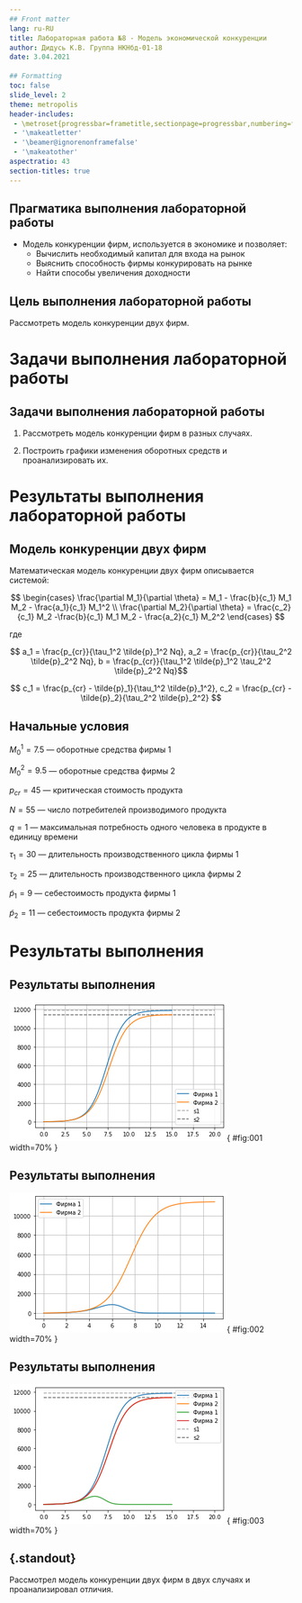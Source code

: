 ```yaml
---
## Front matter
lang: ru-RU
title: Лабораторная работа №8 - Модель экономической конкуренции
author: Дидусь К.В.	Группа НКНбд-01-18
date: 3.04.2021

## Formatting
toc: false
slide_level: 2
theme: metropolis
header-includes: 
 - \metroset{progressbar=frametitle,sectionpage=progressbar,numbering=fraction}
 - '\makeatletter'
 - '\beamer@ignorenonframefalse'
 - '\makeatother'
aspectratio: 43
section-titles: true
---
```


## Прагматика выполнения лабораторной работы

- Модель конкуренции фирм, используется в экономике и позволяет:
	- Вычислить необходимый капитал для входа на рынок
	- Выяснить способность фирмы конкурировать на рынке
	- Найти способы увеличения доходности

## Цель выполнения лабораторной работы

Рассмотреть модель конкуренции двух фирм.

# Задачи выполнения лабораторной работы

## Задачи выполнения лабораторной работы

1. Рассмотреть модель конкуренции фирм в разных случаях.

2. Построить графики изменения оборотных средств и проанализировать их.

# Результаты выполнения лабораторной работы

## Модель конкуренции двух фирм

Математическая модель конкуренции двух фирм описывается системой:

$$ \begin{cases} \frac{\partial M_1}{\partial \theta} = M_1 - \frac{b}{c_1} M_1 M_2 - \frac{a_1}{c_1} M_1^2 \\ \frac{\partial M_2}{\partial \theta} = \frac{c_2}{c_1} M_2 -\frac{b}{c_1} M_1 M_2 - \frac{a_2}{c_1} M_2^2 \end{cases} $$

где

$$ a_1 = \frac{p_{cr}}{\tau_1^2 \tilde{p}_1^2 Nq}, a_2 = \frac{p_{cr}}{\tau_2^2 \tilde{p}_2^2 Nq}, b = \frac{p_{cr}}{\tau_1^2 \tilde{p}_1^2 \tau_2^2 \tilde{p}_2^2 Nq}$$

$$ c_1 = \frac{p_{cr} - \tilde{p}_1}{\tau_1^2 \tilde{p}_1^2}, c_2 = \frac{p_{cr} - \tilde{p}_2}{\tau_2^2 \tilde{p}_2^2} $$

## Начальные условия

$M_0^1 = 7.5$ — оборотные средства фирмы 1

$M_0^2 = 9.5$ — оборотные средства фирмы 2

$p_{cr} = 45$ — критическая стоимость продукта

$N = 55$ — число потребителей производимого продукта

$q = 1$ — максимальная потребность одного человека в продукте в единицу времени

$\tau_1 = 30$ — длительность производственного цикла фирмы 1

$\tau_2 = 25$ — длительность производственного цикла фирмы 2

$\tilde{p}_1 = 9$ — себестоимость продукта фирмы 1

$\tilde{p}_2 = 11$ — себестоимость продукта фирмы 2

# Результаты выполнения

## Результаты выполнения

![Первый случай](images/1.png){ #fig:001 width=70% }

## Результаты выполнения

![Второй случай](images/2.png){ #fig:002 width=70% }

## Результаты выполнения

![Общий график](images/3.png){ #fig:003 width=70% }

## {.standout}

Рассмотрел модель конкуренции двух фирм в двух случаях и проанализировал отличия.
